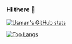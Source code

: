 ### Hi there 👋

[![Usman's GitHub stats](https://github-readme-stats.vercel.app/api?username=usmank11)](https://github.com/anuraghazra/github-readme-stats)

<!--[![Top Langs](https://github-readme-stats.vercel.app/api/top-langs/?username=usmank11)](https://github.com/anuraghazra/github-readme-stats)-->

[![Top Langs](https://github-readme-stats.vercel.app/api/top-langs/?username=usmank11&langs_count=8)](https://github.com/anuraghazra/github-readme-stats)


<!--
**usmank11/usmank11** is a ✨ _special_ ✨ repository because its `README.md` (this file) appears on your GitHub profile.

Here are some ideas to get you started:

- 🔭 I’m currently working on ...
- 🌱 I’m currently learning ...
- 👯 I’m looking to collaborate on ...
- 🤔 I’m looking for help with ...
- 💬 Ask me about ...
- 📫 How to reach me: ...
- 😄 Pronouns: ...
- ⚡ Fun fact: ...
-->
